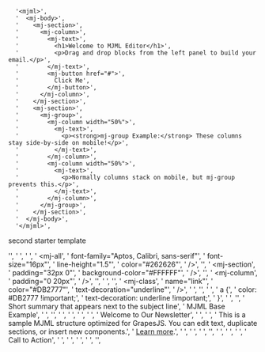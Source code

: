       '<mjml>',
      '  <mj-body>',
      '    <mj-section>',
      '      <mj-column>',
      '        <mj-text>',
      '          <h1>Welcome to MJML Editor</h1>',
      '          <p>Drag and drop blocks from the left panel to build your email.</p>',
      '        </mj-text>',
      '        <mj-button href="#">',
      '          Click Me',
      '        </mj-button>',
      '      </mj-column>',
      '    </mj-section>',
      '    <mj-section>',
      '      <mj-group>',
      '        <mj-column width="50%">',
      '          <mj-text>',
      '            <p><strong>mj-group Example:</strong> These columns stay side-by-side on mobile!</p>',
      '          </mj-text>',
      '        </mj-column>',
      '        <mj-column width="50%">',
      '          <mj-text>',
      '            <p>Normally columns stack on mobile, but mj-group prevents this.</p>',
      '          </mj-text>',
      '        </mj-column>',
      '      </mj-group>',
      '    </mj-section>',
      '  </mj-body>',
      '</mjml>',



second starter template

 '<mjml>',
  '  <mj-head>',
  '    <mj-attributes>',
  '      <mj-all',
  '        font-family="Aptos, Calibri, sans-serif"',
  '        font-size="16px"',
  '        line-height="1.5"',
  '        color="#262626"',
  '      />',
  '',
  '      <mj-section',
  '        padding="32px 0"',
  '        background-color="#FFFFFF"',
  '      />',
  '',
  '      <mj-column',
  '        padding="0 20px"',
  '      />',
  '',
  '      <mj-text color="#262626" />',
  '',
  '      <mj-class',
  '        name="link"',
  '        color="#DB2777"',
  '        text-decoration="underline"',
  '      />',
  '    </mj-attributes>',
  '',
  '    <mj-style inline="inline">',
  '      a {',
  '        color: #DB2777 !important;',
  '        text-decoration: underline !important;',
  '      }',
  '    </mj-style>',
  '',
  '    <mj-preview>Short summary that appears next to the subject line</mj-preview>',
  '    <mj-title>MJML Base Example</mj-title>',
  '  </mj-head>',
  '',
  '  <mj-body background-color="#F5F5F5">',
  '    <mj-section>',
  '      <mj-column>',
  '        <mj-text font-size="20px" font-weight="600" align="center">',
  '          Welcome to Our Newsletter',
  '        </mj-text>',
  '        <mj-text>',
  '          This is a sample MJML structure optimized for GrapesJS. You can edit text, duplicate sections, or insert new components.',
  '          <a href="#" mj-class="link">Learn more</a>.',
  '        </mj-text>',
  '      </mj-column>',
  '    </mj-section>',
  '',
  '    <mj-section background-color="#FFFFFF">',
  '      <mj-column>',
  '        <mj-button background-color="#DB2777" color="#FFFFFF" padding="16px 32px">',
  '          Call to Action',
  '        </mj-button>',
  '      </mj-column>',
  '    </mj-section>',
  '  </mj-body>',
  '</mjml>',
